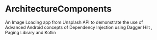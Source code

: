 # ArchitectureComponents

An Image Loading app from Unsplash API to demonstrate the use of Advanced Android concepts of Dependency Injection using Dagger Hilt , Paging Library and Kotlin
